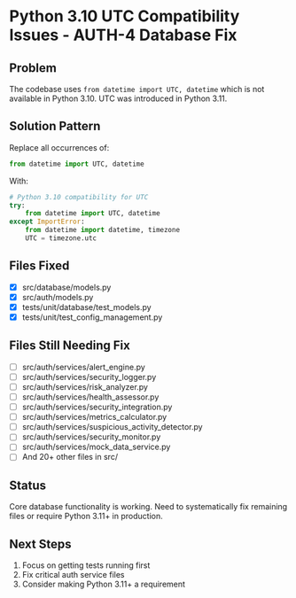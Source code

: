 # Python 3.10 UTC Compatibility Issues - AUTH-4 Database Fix

## Problem
The codebase uses `from datetime import UTC, datetime` which is not available in Python 3.10.
UTC was introduced in Python 3.11.

## Solution Pattern
Replace all occurrences of:
```python
from datetime import UTC, datetime
```

With:
```python
# Python 3.10 compatibility for UTC
try:
    from datetime import UTC, datetime
except ImportError:
    from datetime import datetime, timezone
    UTC = timezone.utc
```

## Files Fixed
- [x] src/database/models.py
- [x] src/auth/models.py
- [x] tests/unit/database/test_models.py
- [x] tests/unit/test_config_management.py

## Files Still Needing Fix
- [ ] src/auth/services/alert_engine.py
- [ ] src/auth/services/security_logger.py
- [ ] src/auth/services/risk_analyzer.py
- [ ] src/auth/services/health_assessor.py
- [ ] src/auth/services/security_integration.py
- [ ] src/auth/services/metrics_calculator.py
- [ ] src/auth/services/suspicious_activity_detector.py
- [ ] src/auth/services/security_monitor.py
- [ ] src/auth/services/mock_data_service.py
- [ ] And 20+ other files in src/

## Status
Core database functionality is working. Need to systematically fix remaining files
or require Python 3.11+ in production.

## Next Steps
1. Focus on getting tests running first
2. Fix critical auth service files
3. Consider making Python 3.11+ a requirement
